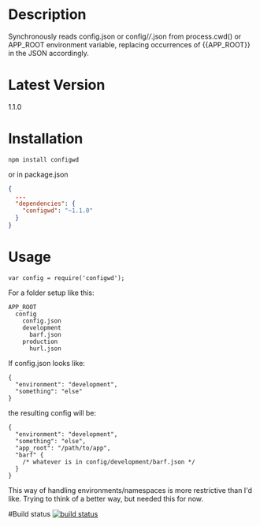 # Description

Synchronously reads config.json or config/*/*.json from process.cwd() or APP_ROOT environment variable, replacing occurrences of {{APP_ROOT}} in the JSON accordingly.

# Latest Version

1.1.0

# Installation
```
npm install configwd
```

or in package.json 

```json
{
  ...
  "dependencies": {
    "configwd": "~1.1.0"
  }
}
```

# Usage

```
var config = require('configwd');
```

For a folder setup like this:
```
APP_ROOT
  config
    config.json
    development
      barf.json
    production
      hurl.json
```

If config.json looks like:
```
{
  "environment": "development",
  "something": "else"
}
```

the resulting config will be:
```
{
  "environment": "development",
  "something": "else",
  "app_root": "/path/to/app",
  "barf" {
    /* whatever is in config/development/barf.json */
  }
}
```

This way of handling environments/namespaces is more restrictive than I'd like. Trying to think of a better way, but needed this for now. 

#Build status
[![build status](https://secure.travis-ci.org/stephenhandley/configwd.png)](http://travis-ci.org/stephenhandley/configwd)
